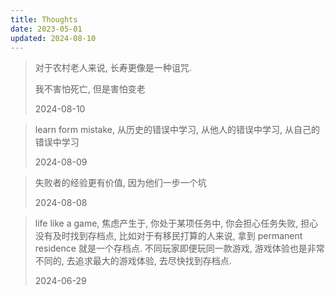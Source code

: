 ```yaml
---
title: Thoughts
date: 2023-05-01
updated: 2024-08-10
---
```


> 对于农村老人来说, 长寿更像是一种诅咒. 
>
> 我不害怕死亡, 但是害怕变老
>
> 2024-08-10

> learn form mistake, 从历史的错误中学习, 从他人的错误中学习, 从自己的错误中学习
>
> 2024-08-09

> 失败者的经验更有价值, 因为他们一步一个坑 
>
> 2024-08-08

>  life like a game, 焦虑产生于, 你处于某项任务中, 你会担心任务失败, 担心没有及时找到存档点, 比如对于有移民打算的人来说, 拿到 permanent residence 就是一个存档点. 不同玩家即便玩同一款游戏, 游戏体验也是非常不同的, 去追求最大的游戏体验, 去尽快找到存档点.
>
>  2024-06-29 

<!-- more -->



